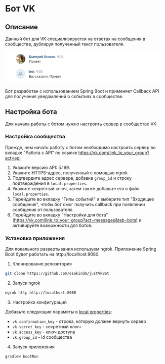 # Бот VK 

## Описание 
Данный бот для VK специализируется на ответах на сообщения в сообществе, дублируя полученный текст пользователя.

![img.png](img.png)

Бот разработан с использованием Spring Boot и применяет Callback API для получения уведомлений о событиях в сообществе.

## Настройка бота 

Для начала работы с ботом нужно настроить сервер в сообществе VK:

### Настройка сообщества
Прежде, чем начать работу с ботом необходимо настроить  сервер во вкладке "Работа с API" по ссылке https://vk.com/link_to_your_group?act=api
1. Укажите версию API: 5.199.
2. Укажите HTTPS-адрес, полученный с помощью ngrok.
3. Подтвердите адрес сервера, добавив `group_id` и строку подтверждения в `local.properties`.
4. Укажите секретный ключ, затем также добавьте его в файл `local.properties`.
5. Перейдите во вкладку "Типы событий" и выберите тип "Входящее сообщение", чтобы бот смог получить callback при появлении сообщения от пользователя.
6. Перейдите во вкладку "Настройки для бота" (https://vk.com/link_to_your_group?act=messages&tab=bots) и активируйте возможности для ботов.

### Установка приложения
Для локального развертывания используем ngrok. Приложение Spring Boot будет работать на http://localhost:8080.

1. Клонирование репозитория
``` bash
git clone https://github.com/osokindm/justVkBot
```
2. Запуск ngrok 
```bash
ngrok http http://localhost:8080
```
3. Настройка конфигураций

Добавьте следующие параметы в [local.properties](src/main/resources/local.properties):

- `vk.confirmation_key` - строка, которую должен вернуть сервер
- `vk.secret_key` - cекретный ключ
- `vk.access_key` - ключ доступа
- `vk.group_id` - id сообщества
4. Запуск приложения
``` bash
gradlew bootRun
```